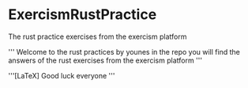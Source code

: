 # ExercismRustPractice
The rust practice exercises from the exercism platform

'''
Welcome to the rust practices by younes
in the repo you will find the answers of the rust exercises from the exercism platform
'''

'''[LaTeX]
Good luck everyone
'''